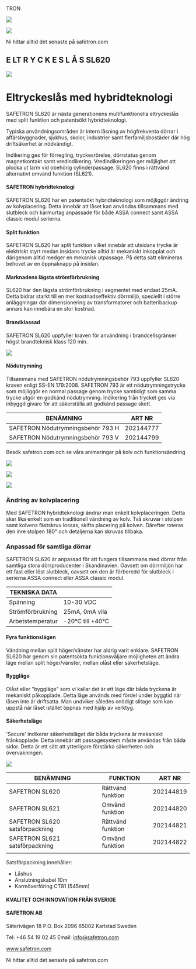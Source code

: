 TRON

![](_page_0_Picture_1.jpeg)

![](_page_0_Picture_2.jpeg)

Ni hittar alltid det senaste på safetron.com

## E LT R Y C K E S L Å S SL620

![](_page_1_Picture_1.jpeg)

# Eltryckeslås med hybridteknologi

SAFETRON SL620 är nästa generationens multifunktionella eltryckeslås med split funktion och patentsökt hybridteknologi.

Typiska användningsområden är intern låsning av högfrekventa dörrar i affärsbyggnader, sjukhus, skolor, industrier samt flerfamiljsbostäder där hög driftsäkerhet är nödvändigt.

Indikering ges för förregling, tryckesrörelse, dörrstatus genom magnetkontakt samt vredindikering. Vredindikeringen ger möjlighet att plocka ut larm vid obehörig cylinderpassage. SL620 finns i rättvänd alternativt omvänd funktion (SL621).

#### SAFETRON hybridteknologi

SAFETRON SL620 har en patentsökt hybridteknologi som möjliggör ändring av kolvplacering. Detta innebär att låset kan användas tillsammans med slutbleck och karmurtag anpassade för både ASSA connect samt ASSA classic modul serierna.

#### Split funktion

SAFETRON SL620 har split funktion vilket innebär att utsidans trycke är elektriskt styrt medan insidans trycke alltid är mekaniskt inkopplat och därigenom alltid medger en mekanisk utpassage. På detta sätt elimineras behovet av en öppnaknapp på insidan.

#### Marknadens lägsta strömförbrukning

SL620 har den lägsta strömförbrukning i segmentet med endast 25mA. Detta bidrar starkt till en mer kostnadseffektiv dörrmiljö, speciellt i större anläggningar där dimensionering av transformatorer och batteribackup annars kan innebära en stor kostnad.

#### Brandklassad

SAFETRON SL620 uppfyller kraven för användning i brandcellsgränser högst brandteknisk klass 120 min.

![](_page_1_Picture_14.jpeg)

#### Nödutrymning

Tillsammans med SAFETRON nödutrymningsbehör 793 uppfyller SL620 kraven enligt SS-EN 179:2008. SAFETRON 793 är ett nödutrymningstrycke som möjliggör en normal passage genom trycke samtidigt som samma trycke utgör en godkänd nödutrymning. Indikering från trycket ges via inbyggd givare för att säkerställa att godkänd passage skett.

| BENÄMNING                         | ART NR    |
|-----------------------------------|-----------|
| SAFETRON Nödutrymningsbehör 793 H | 202144777 |
| SAFETRON Nödutrymningsbehör 793 V | 202144799 |

Besök safetron.com och se våra animeringar på kolv och funktionsändring

![](_page_1_Picture_19.jpeg)

![](_page_2_Picture_0.jpeg)

![](_page_2_Picture_1.jpeg)

### Ändring av kolvplacering

Med SAFETRON hybridteknologi ändrar man enkelt kolvplaceringen. Detta sker lika enkelt som en traditionell vändning av kolv. Två skruvar i stolpen samt kolvens fästskruv lossas, skifta placering på kolven. Därefter roteras den inre stolpen 180° och detaljerna kan skruvas tillbaka.

### Anpassad för samtliga dörrar

SAFETRON SL620 är anpassad för att fungera tillsammans med dörrar från samtliga stora dörrproducenter i Skandinavien. Oavsett om dörrmiljön har ett fast eller löst slutbleck, oavsett om den är förberedd för slutbleck i serierna ASSA connect eller ASSA classic modul.

| TEKNISKA DATA    |                  |
|------------------|------------------|
| Spänning         | 10-30 VDC        |
| Strömförbrukning | 25mA, 0mA vila   |
| Arbetstemperatur | -20°C till +40°C |

#### Fyra funktionslägen

Vändning mellan split höger/vänster har aldrig varit enklare. SAFETRON SL620 har genom sin patentsökta funktionsväljare möjligheten att ändra läge mellan split höger/vänster, mellan olåst eller säkerhetsläge.

#### Byggläge

Olåst eller "byggläge" som vi kallar det är ett läge där båda tryckena är mekaniskt påkopplade. Detta läge används med fördel under byggtid när låsen inte är driftsatta. Man undviker således onödigt slitage som kan uppstå när låset istället öppnas med hjälp av verktyg.

#### Säkerhetsläge

'Secure' indikerar säkerhetsläget där båda tryckena är mekaniskt frånkopplade. Detta innebär att passagesystem måste användas från båda sidor. Detta är ett sätt att ytterligare förstärka säkerheten och övervakningen.

![](_page_2_Picture_13.jpeg)

| BENÄMNING                      | FUNKTION          | ART NR    |
|--------------------------------|-------------------|-----------|
| SAFETRON SL620                 | Rättvänd funktion | 202144819 |
| SAFETRON SL621                 | Omvänd funktion   | 202144820 |
| SAFETRON SL620 satsförpackning | Rättvänd funktion | 202144821 |
| SAFETRON SL621 satsförpackning | Omvänd funktion   | 202144822 |
|                                |                   |           |

Satsförpackning innehåller:

- Låshus
- Anslutningskabel 10m
- Karmöverföring CT81 (545mm)

#### KVALITET OCH INNOVATION FRÅN SVERIGE

#### **SAFETRON AB**

Säterivägen 18 P.O. Box 2096 65002 Karlstad Sweden

Tel: +46 54 19 02 45 Email: info@safetron.com

www.safetron.com

Ni hittar alltid det senaste på safetron.com